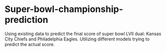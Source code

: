 # Super-bowl-championship-prediction
Using existing data to predict the final score of super bowl LVII dual: Kansas City Chiefs and Philadelphia Eagles. Utilizing different models trying to predict the actual score. 
